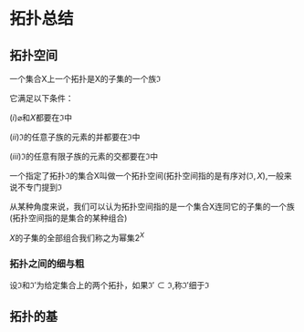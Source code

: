 # 拓扑总结

## 拓扑空间

一个集合X上一个拓扑是X的子集的一个族$\Im$

它满足以下条件：

$(i) \varnothing$和$X$都要在$\Im$中

$(ii)\Im$的任意子族的元素的并都要在$\Im$中

$(iii)\Im$的任意有限子族的元素的交都要在$\Im$中

一个指定了拓扑$\Im$的集合X叫做一个拓扑空间(拓扑空间指的是有序对($\Im,X$),一般来说不专门提到$\Im$

从某种角度来说，我们可以认为拓扑空间指的是一个集合X连同它的子集的一个族(拓扑空间指的是集合的某种组合)

$X$的子集的全部组合我们称之为幂集$2^X$

### 拓扑之间的细与粗

设$\Im$和$\Im'$为给定集合上的两个拓扑，如果$\Im' \subset \Im$,称$\Im'$细于$\Im$

## 拓扑的基

